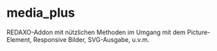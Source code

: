 # media_plus
REDAXO-Addon mit nützlichen Methoden im Umgang mit dem Picture-Element, Responsive Bilder, SVG-Ausgabe, u.v.m.
